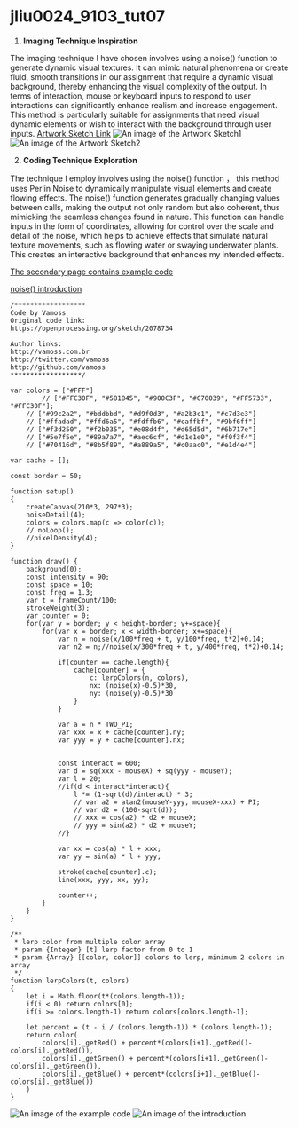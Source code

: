 # jliu0024_9103_tut07


1. **Imaging Technique Inspiration**  

The imaging technique I have chosen involves using a noise() function to generate dynamic visual textures. It can mimic natural phenomena or create fluid, smooth transitions in our assignment that require a dynamic visual background, thereby enhancing the visual complexity of the output. In terms of interaction,  mouse or keyboard inputs to respond to user interactions can significantly enhance realism and increase engagement. This method is particularly suitable for assignments that need visual dynamic elements or wish to interact with the background through user inputs.
[Artwork Sketch Link](https://openprocessing.org/sketch/2084145)
![An image of the Artwork Sketch1](readmeImages/screenshot1.png)
![An image of the Artwork Sketch2](readmeImages/screenshot2.png)

2. **Coding Technique Exploration**  

The technique I employ involves using the noise() function ， this method uses Perlin Noise to dynamically manipulate visual elements and create flowing effects. The noise() function generates gradually changing values between calls, making the output not only random but also coherent, thus mimicking the seamless changes found in nature. This function can handle inputs in the form of coordinates, allowing for control over the scale and detail of the noise, which helps to achieve effects that simulate natural texture movements, such as flowing water or swaying underwater plants. This creates an interactive background that enhances my intended effects.

[The secondary page contains example code](https://openprocessing.org/sketch/2084145)  

[noise() introduction](https://p5js.org/reference/#/p5/noise)
``` 
/******************
Code by Vamoss
Original code link:
https://openprocessing.org/sketch/2078734

Author links:
http://vamoss.com.br
http://twitter.com/vamoss
http://github.com/vamoss
******************/

var colors = ["#FFF"]
		// ["#FFC30F", "#581845", "#900C3F", "#C70039", "#FF5733", "#FFC30F"];
    // ["#99c2a2", "#bddbbd", "#d9f0d3", "#a2b3c1", "#c7d3e3"]
    // ["#ffadad", "#ffd6a5", "#fdffb6", "#caffbf", "#9bf6ff"]
    // ["#f3d250", "#f2b035", "#e08d4f", "#d65d5d", "#6b717e"]
    // ["#5e7f5e", "#89a7a7", "#aec6cf", "#d1e1e0", "#f0f3f4"]
    // ["#70416d", "#8b5f89", "#a889a5", "#c0aac0", "#e1d4e4"]

var cache = [];

const border = 50;

function setup() 
{
	createCanvas(210*3, 297*3);
	noiseDetail(4);
	colors = colors.map(c => color(c));
	// noLoop();
	//pixelDensity(4);
}

function draw() {
	background(0);
	const intensity = 90;
	const space = 10;
	const freq = 1.3;
	var t = frameCount/100;
	strokeWeight(3);
	var counter = 0;
	for(var y = border; y < height-border; y+=space){
		for(var x = border; x < width-border; x+=space){
			var n = noise(x/100*freq + t, y/100*freq, t*2)+0.14;
			var n2 = n;//noise(x/300*freq + t, y/400*freq, t*2)+0.14;
			
			if(counter == cache.length){
				cache[counter] = {
					c: lerpColors(n, colors),
					nx: (noise(x)-0.5)*30,
					ny: (noise(y)-0.5)*30
				}
			}
			
			var a = n * TWO_PI;
			var xxx = x + cache[counter].ny;
			var yyy = y + cache[counter].nx;
			
			
			const interact = 600;
			var d = sq(xxx - mouseX) + sq(yyy - mouseY);
			var l = 20;
			//if(d < interact*interact){
				l *= (1-sqrt(d)/interact) * 3;
				// var a2 = atan2(mouseY-yyy, mouseX-xxx) + PI;
				// var d2 = (100-sqrt(d));
				// xxx = cos(a2) * d2 + mouseX;
				// yyy = sin(a2) * d2 + mouseY;
			//}
			
			var xx = cos(a) * l + xxx;
			var yy = sin(a) * l + yyy;
			
			stroke(cache[counter].c);
			line(xxx, yyy, xx, yy);
			
			counter++;
		}
	}
}

/**
 * lerp color from multiple color array
 * param {Integer} [t] lerp factor from 0 to 1
 * param {Array} [[color, color]] colors to lerp, minimum 2 colors in array
 */
function lerpColors(t, colors)
{
	let i = Math.floor(t*(colors.length-1));
	if(i < 0) return colors[0];
	if(i >= colors.length-1) return colors[colors.length-1];

	let percent = (t - i / (colors.length-1)) * (colors.length-1);
	return color(
		colors[i]._getRed() + percent*(colors[i+1]._getRed()-colors[i]._getRed()),
		colors[i]._getGreen() + percent*(colors[i+1]._getGreen()-colors[i]._getGreen()),
		colors[i]._getBlue() + percent*(colors[i+1]._getBlue()-colors[i]._getBlue())
	)
}
```
![An image of the example code](readmeImages/screenshot3.png)
![An image of the introduction](readmeImages/screenshot4.png)